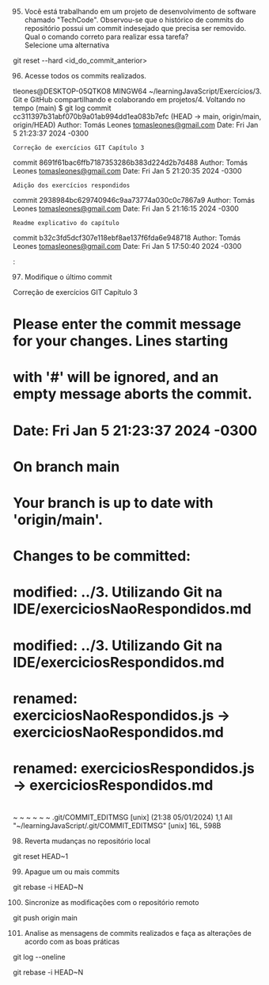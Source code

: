 95. Você está trabalhando em um projeto de desenvolvimento de software chamado "TechCode". 
Observou-se que o histórico de commits do repositório possui um commit indesejado que precisa ser removido.
Qual o comando correto para realizar essa tarefa?  
Selecione uma alternativa  

git reset --hard <id_do_commit_anterior>  

96. Acesse todos os commits realizados.  

tleones@DESKTOP-05QTKO8 MINGW64 ~/learningJavaScript/Exercícios/3. Git e GitHub compartilhando e colaborando em projetos/4. Voltando no tempo (main)
$ git log
commit cc311397b31abf070b9a01ab994dd1ea083b7efc (HEAD -> main, origin/main, origin/HEAD)
Author: Tomás Leones <tomasleones@gmail.com>
Date:   Fri Jan 5 21:23:37 2024 -0300

    Correção de exercícios GIT Capítulo 3

commit 8691f61bac6ffb7187353286b383d224d2b7d488
Author: Tomás Leones <tomasleones@gmail.com>
Date:   Fri Jan 5 21:20:35 2024 -0300

    Adição dos exercícios respondidos

commit 2938984bc629740946c9aa73774a030c0c7867a9
Author: Tomás Leones <tomasleones@gmail.com>
Date:   Fri Jan 5 21:16:15 2024 -0300

    Readme explicativo do capítulo

commit b32c3fd5dcf307e118ebf8ae137f6fda6e948718
Author: Tomás Leones <tomasleones@gmail.com>
Date:   Fri Jan 5 17:50:40 2024 -0300

:

97. Modifique o último commit  

Correção de exercícios GIT Capítulo 3

# Please enter the commit message for your changes. Lines starting
# with '#' will be ignored, and an empty message aborts the commit.
#
# Date:      Fri Jan 5 21:23:37 2024 -0300
#
# On branch main
# Your branch is up to date with 'origin/main'.
#
# Changes to be committed:
#       modified:   ../3. Utilizando Git na IDE/exerciciosNaoRespondidos.md
#       modified:   ../3. Utilizando Git na IDE/exerciciosRespondidos.md
#       renamed:    exerciciosNaoRespondidos.js -> exerciciosNaoRespondidos.md
#       renamed:    exerciciosRespondidos.js -> exerciciosRespondidos.md
#
~
~
~
~
~
~
.git/COMMIT_EDITMSG [unix] (21:38 05/01/2024)                            1,1 All
"~/learningJavaScript/.git/COMMIT_EDITMSG" [unix] 16L, 598B


98. Reverta mudanças no repositório local  

git reset HEAD~1

99. Apague um ou mais commits  

git rebase -i HEAD~N

100. Sincronize as modificações com o repositório remoto  

git push origin main

101. Analise as mensagens de commits realizados e faça as alterações de acordo com as boas práticas  

git log --oneline

git rebase -i HEAD~N
